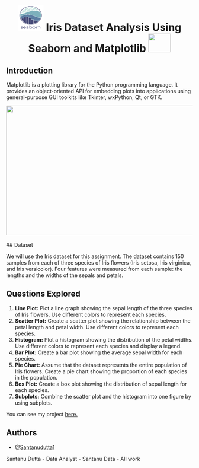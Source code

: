 <h1 align="center">  <img src="Iris Photos and graph/logo-tall-lightbg.svg" width="70" height="70"/> </a> Iris Dataset Analysis Using Seaborn and Matplotlib<a  target="_blank"> <img src="Boston photos/download (1).png"  width="60" height="50"/> </a> </h1>

## Introduction

Matplotlib is a plotting library for the Python programming language. It provides an object-oriented API for embedding plots into applications using general-purpose GUI toolkits like Tkinter, wxPython, Qt, or GTK.
<p align="center">
  <img width="600" height="350" src="Boston photos/download.jpeg">
</p>
## Dataset

We will use the Iris dataset for this assignment. The dataset contains 150 samples from each of three species of Iris flowers (Iris setosa, Iris virginica, and Iris versicolor). Four features were measured from each sample: the lengths and the widths of the sepals and petals.

## Questions Explored

1. **Line Plot:** Plot a line graph showing the sepal length of the three species of Iris flowers. Use different colors to represent each species.
2. **Scatter Plot:** Create a scatter plot showing the relationship between the petal length and petal width. Use different colors to represent each species.
3. **Histogram:** Plot a histogram showing the distribution of the petal widths. Use different colors to represent each species and display a legend.
4. **Bar Plot:** Create a bar plot showing the average sepal width for each species.
5. **Pie Chart:** Assume that the dataset represents the entire population of Iris flowers. Create a pie chart showing the proportion of each species in the population.
6. **Box Plot:** Create a box plot showing the distribution of sepal length for each species.
7. **Subplots:** Combine the scatter plot and the histogram into one figure by using subplots.


You can see my project [here.](https://github.com/SantanuDutta1/Boston-Housing-data-Analysis-Python/blob/main/Boston_Housing_data_EDA.ipynb)
## Authors

- [@Santanudutta1](https://github.com/SantanuDutta1)

Santanu Dutta - Data Analyst - Santanu Data - All work

